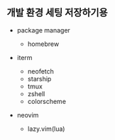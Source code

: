 ## 개발 환경 세팅 저장하기용

- package manager
  - homebrew

- iterm
  - neofetch
  - starship
  - tmux
  - zshell
  - colorscheme

- neovim
  - lazy.vim(lua)
